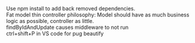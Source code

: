 Use npm install to add back removed dependencies.  
Fat model thin controller philosophy: Model should have as much business logic as possible, controller as little.  
findByIdAndUpdate causes middleware to not run  
ctrl+shift+P in VS code for pug beautify  
